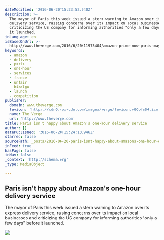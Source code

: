 ```yaml
---
dateModified: '2016-06-20T15:23:52.940Z'
description: >-
  The mayor of Paris this week issued a stern warning to Amazon over its express
  delivery service, raising concerns over its impact on local businesses and
  criticizing the US company for informing authorities "only a few days" before
  it launched.
inLanguage: en
isBasedOnUrl: >-
  http://www.theverge.com/2016/6/20/11975404/amazon-prime-now-paris-mayor-delivery
keywords:
  - amazon
  - delivery
  - paris
  - one-hour
  - services
  - france
  - unfair
  - hidalgo
  - launch
  - competition
publisher:
  domain: www.theverge.com
  favicon: 'https://cdn0.vox-cdn.com/images/verge/favicon.v86bfa84.ico'
  name: The Verge
  url: 'http://www.theverge.com'
title: Paris isn't happy about Amazon's one-hour delivery service
author: []
datePublished: '2016-06-20T15:24:13.946Z'
starred: false
sourcePath: _posts/2016-06-20-paris-isnt-happy-about-amazons-one-hour-delivery-service.md
inFeed: true
hasPage: false
inNav: false
_context: 'http://schema.org'
_type: MediaObject

---
```

<article style=""><h1>Paris isn't happy about Amazon's one-hour delivery service</h1><p>The mayor of Paris this week issued a stern warning to Amazon over its express delivery service, raising concerns over its impact on local businesses and criticizing the US company for informing authorities "only a few days" before it launched.</p><img src="https://cdn1.vox-cdn.com/thumbor/JiO6VMGkC9hJm9g34U4hKfMLUyw=/0x51:1019x624/1600x900/cdn0.vox-cdn.com/uploads/chorus_image/image/49897771/amazon-box-logo-stock-2_1020.0.jpg" /></article>